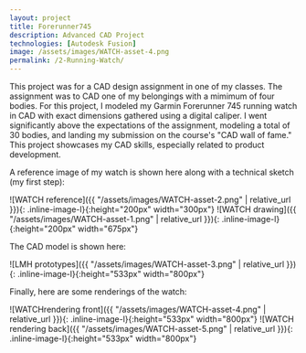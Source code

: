 ```yaml
---
layout: project
title: Forerunner745
description: Advanced CAD Project
technologies: [Autodesk Fusion]
image: /assets/images/WATCH-asset-4.png
permalink: /2-Running-Watch/
---
```


This project was for a CAD design assignment in one of my classes. The assignment was to CAD one of my belongings with a mimimum of four bodies. For this project, I modeled my Garmin Forerunner 745 running watch in CAD with exact dimensions gathered using a digital caliper.  I went significantly above the expectations of the assignment, modeling a total of 30 bodies, and landing my submission on the course's "CAD wall of fame." This project showcases my CAD skills, especially related to product development.

A reference image of my watch is shown here along with a technical sketch (my first step):

<!-- <img src="/assets/images/WATCH-asset-2.png" alt="WATCH reference" width="300" height="200">  <img src="/assets/images/WATCH-asset-1.png" alt="WATCH drawing" width="675" height="200"> -->
![WATCH reference]({{ "/assets/images/WATCH-asset-2.png" | relative_url }}){: .inline-image-l}{:height="200px" width="300px"} ![WATCH drawing]({{ "/assets/images/WATCH-asset-1.png" | relative_url }}){: .inline-image-l}{:height="200px" width="675px"}

The CAD model is shown here:

<!-- <img src="/assets/images/WATCH-asset-3.png" alt="WATCH CAD" width="800" height="533"> -->
![LMH prototypes]({{ "/assets/images/WATCH-asset-3.png" | relative_url }}){: .inline-image-l}{:height="533px" width="800px"}

Finally, here are some renderings of the watch:

<!-- <img src="/assets/images/WATCH-asset-4.png" alt="WATCH rendering front">  <img src="/assets/images/WATCH-asset-5.png" alt="WATCH rendering back"> -->
![WATCHrendering front]({{ "/assets/images/WATCH-asset-4.png" | relative_url }}){: .inline-image-l}{:height="533px" width="800px"} ![WATCH rendering back]({{ "/assets/images/WATCH-asset-5.png" | relative_url }}){: .inline-image-l}{:height="533px" width="800px"}
